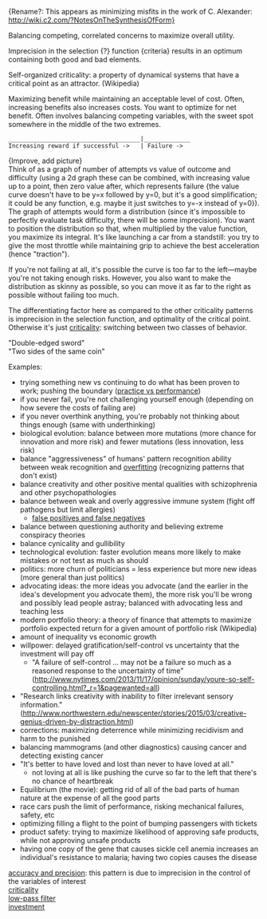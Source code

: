 {Rename?: This appears as minimizing misfits in the work of C. Alexander: http://wiki.c2.com/?NotesOnTheSynthesisOfForm}

Balancing competing, correlated concerns to maximize overall utility.

Imprecision in the selection {?} function {criteria} results in an optimum containing both good and bad elements.

Self-organized criticality: a property of dynamical systems that have a critical point as an attractor. (Wikipedia)

Maximizing benefit while maintaining an acceptable level of cost.  Often, increasing benefits also increases costs.  You want to optimize for net benefit.  Often involves balancing competing variables, with the sweet spot somewhere in the middle of the two extremes.


	_____________________________________|_____________
	Increasing reward if successful ->   | Failure ->

{Improve, add picture}\
Think of as a graph of number of attempts vs value of outcome and difficulty (using a 2d graph these can be combined, with increasing value up to a point, then zero value after, which represents failure {the value curve doesn't have to be y=x followed by y=0, but it's a good simplification; it could be any function, e.g. maybe it just switches to y=-x instead of y=0}). The graph of attempts would form a distribution (since it's impossible to perfectly evaluate task difficulty, there will be some imprecision). You want to position the distribution so that, when multiplied by the value function, you maximize its integral.  It's like launching a car from a standstill: you try to give the most throttle while maintaining grip to achieve the best acceleration (hence "traction").

If you're not failing at all, it's possible the curve is too far to the left—maybe you're not taking enough risks.  However, you also want to make the distribution as skinny as possible, so you can move it as far to the right as possible without failing too much.

The differentiating factor here as compared to the other criticality patterns is imprecision in the selection function, and optimality of the critical point. Otherwise it's just [criticality](Criticality.md): switching between two classes of behavior.

"Double-edged sword"\
"Two sides of the same coin"

Examples:
- trying something new vs continuing to do what has been proven to work; pushing the boundary ([practice vs performance](Investment.md#practice-vs-performance))
- if you never fail, you're not challenging yourself enough (depending on how severe the costs of failing are)
- if you never overthink anything, you're probably not thinking about things enough (same with underthinking)
- biological evolution: balance between more mutations (more chance for innovation and more risk) and fewer mutations (less innovation, less risk)
- balance "aggressiveness" of humans' pattern recognition ability between weak recognition and [overfitting](Overfitting.md) (recognizing patterns that don't exist)
- balance creativity and other positive mental qualities with schizophrenia and other psychopathologies
- balance between weak and overly aggressive immune system (fight off pathogens but limit allergies)
	- [false positives and false negatives](Testing.md#false-positives-and-false-negatives)
- balance between questioning authority and believing extreme conspiracy theories
- balance cynicality and gullibility
- technological evolution: faster evolution means more likely to make mistakes or not test as much as should
- politics: more churn of politicians = less experience but more new ideas (more general than just politics)
- advocating ideas: the more ideas you advocate (and the earlier in the idea's development you advocate them), the more risk you'll be wrong and possibly lead people astray; balanced with advocating less and teaching less
- modern portfolio theory: a theory of finance that attempts to maximize portfolio expected return for a given amount of portfolio risk (Wikipedia)
- amount of inequality vs economic growth
- willpower: delayed gratification/self-control vs uncertainty that the investment will pay off
	- "A failure of self-control ... may not be a failure so much as a reasoned response to the uncertainty of time" (http://www.nytimes.com/2013/11/17/opinion/sunday/youre-so-self-controlling.html?_r=1&pagewanted=all)
- "Research links creativity with inability to filter irrelevant sensory information." (http://www.northwestern.edu/newscenter/stories/2015/03/creative-genius-driven-by-distraction.html)
- corrections: maximizing deterrence while minimizing recidivism and harm to the punished
- balancing mammograms (and other diagnostics) causing cancer and detecting existing cancer
- "It's better to have loved and lost than never to have loved at all."
	- not loving at all is like pushing the curve so far to the left that there's no chance of heartbreak
- Equilibrium (the movie): getting rid of all of the bad parts of human nature at the expense of all the good parts
- race cars push the limit of performance, risking mechanical failures, safety, etc
- optimizing filling a flight to the point of bumping passengers with tickets
- product safety: trying to maximize likelihood of approving safe products, while not approving unsafe products
- having one copy of the gene that causes sickle cell anemia increases an individual's resistance to malaria; having two copies causes the disease

[accuracy and precision](Accuracy%20and%20precision.md): this pattern is due to imprecision in the control of the variables of interest\
[criticality](Criticality.md)\
[low-pass filter](Low-pass%20filter.md)\
[investment](Investment.md)
